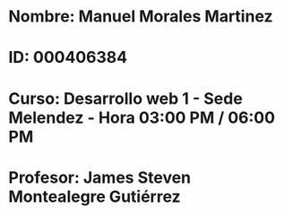 # Nombre: Manuel Morales Martinez
# ID: 000406384
# Curso: Desarrollo web 1 - Sede Melendez - Hora 03:00 PM / 06:00 PM 
# Profesor: James Steven Montealegre Gutiérrez
# 
